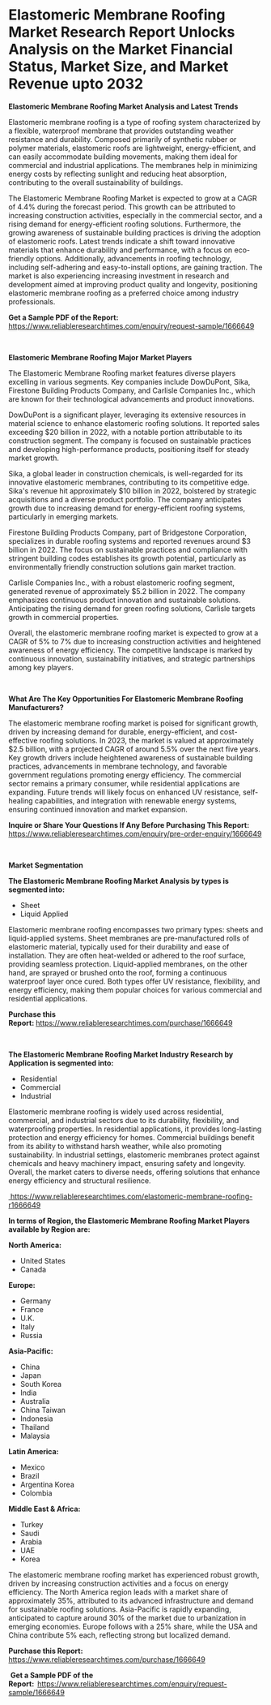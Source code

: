 <p><h1>Elastomeric Membrane Roofing Market Research Report Unlocks Analysis on the Market Financial Status, Market Size, and Market Revenue upto 2032</h1></p><p><strong>Elastomeric Membrane Roofing Market Analysis and Latest Trends</strong></p>
<p><p>Elastomeric membrane roofing is a type of roofing system characterized by a flexible, waterproof membrane that provides outstanding weather resistance and durability. Composed primarily of synthetic rubber or polymer materials, elastomeric roofs are lightweight, energy-efficient, and can easily accommodate building movements, making them ideal for commercial and industrial applications. The membranes help in minimizing energy costs by reflecting sunlight and reducing heat absorption, contributing to the overall sustainability of buildings.</p><p>The Elastomeric Membrane Roofing Market is expected to grow at a CAGR of 4.4% during the forecast period. This growth can be attributed to increasing construction activities, especially in the commercial sector, and a rising demand for energy-efficient roofing solutions. Furthermore, the growing awareness of sustainable building practices is driving the adoption of elastomeric roofs. Latest trends indicate a shift toward innovative materials that enhance durability and performance, with a focus on eco-friendly options. Additionally, advancements in roofing technology, including self-adhering and easy-to-install options, are gaining traction. The market is also experiencing increasing investment in research and development aimed at improving product quality and longevity, positioning elastomeric membrane roofing as a preferred choice among industry professionals.</p></p>
<p><strong>Get a Sample PDF of the Report:&nbsp;</strong> <a href="https://www.reliableresearchtimes.com/enquiry/request-sample/1666649?utm_campaign=3197&utm_medium=2&utm_source=Github&utm_content=ia&utm_term=16042025&utm_id=elastomeric-membrane-roofing">https://www.reliableresearchtimes.com/enquiry/request-sample/1666649</a></p>
<p>&nbsp;</p>
<p><strong>Elastomeric Membrane Roofing Major Market Players</strong></p>
<p><p>The Elastomeric Membrane Roofing market features diverse players excelling in various segments. Key companies include DowDuPont, Sika, Firestone Building Products Company, and Carlisle Companies Inc., which are known for their technological advancements and product innovations.</p><p>DowDuPont is a significant player, leveraging its extensive resources in material science to enhance elastomeric roofing solutions. It reported sales exceeding $20 billion in 2022, with a notable portion attributable to its construction segment. The company is focused on sustainable practices and developing high-performance products, positioning itself for steady market growth.</p><p>Sika, a global leader in construction chemicals, is well-regarded for its innovative elastomeric membranes, contributing to its competitive edge. Sika's revenue hit approximately $10 billion in 2022, bolstered by strategic acquisitions and a diverse product portfolio. The company anticipates growth due to increasing demand for energy-efficient roofing systems, particularly in emerging markets.</p><p>Firestone Building Products Company, part of Bridgestone Corporation, specializes in durable roofing systems and reported revenues around $3 billion in 2022. The focus on sustainable practices and compliance with stringent building codes establishes its growth potential, particularly as environmentally friendly construction solutions gain market traction.</p><p>Carlisle Companies Inc., with a robust elastomeric roofing segment, generated revenue of approximately $5.2 billion in 2022. The company emphasizes continuous product innovation and sustainable solutions. Anticipating the rising demand for green roofing solutions, Carlisle targets growth in commercial properties.</p><p>Overall, the elastomeric membrane roofing market is expected to grow at a CAGR of 5% to 7% due to increasing construction activities and heightened awareness of energy efficiency. The competitive landscape is marked by continuous innovation, sustainability initiatives, and strategic partnerships among key players.</p></p>
<p>&nbsp;</p>
<p><strong>What Are The Key Opportunities For Elastomeric Membrane Roofing Manufacturers?</strong></p>
<p><p>The elastomeric membrane roofing market is poised for significant growth, driven by increasing demand for durable, energy-efficient, and cost-effective roofing solutions. In 2023, the market is valued at approximately $2.5 billion, with a projected CAGR of around 5.5% over the next five years. Key growth drivers include heightened awareness of sustainable building practices, advancements in membrane technology, and favorable government regulations promoting energy efficiency. The commercial sector remains a primary consumer, while residential applications are expanding. Future trends will likely focus on enhanced UV resistance, self-healing capabilities, and integration with renewable energy systems, ensuring continued innovation and market expansion.</p></p>
<p><strong>Inquire or Share Your Questions If Any Before Purchasing This Report:</strong> <a href="https://www.reliableresearchtimes.com/enquiry/pre-order-enquiry/1666649?utm_campaign=3197&utm_medium=2&utm_source=Github&utm_content=ia&utm_term=16042025&utm_id=elastomeric-membrane-roofing">https://www.reliableresearchtimes.com/enquiry/pre-order-enquiry/1666649</a></p>
<p>&nbsp;</p>
<p><strong>Market Segmentation</strong></p>
<p><strong>The Elastomeric Membrane Roofing Market Analysis by types is segmented into:</strong></p>
<p><ul><li>Sheet</li><li>Liquid Applied</li></ul></p>
<p><p>Elastomeric membrane roofing encompasses two primary types: sheets and liquid-applied systems. Sheet membranes are pre-manufactured rolls of elastomeric material, typically used for their durability and ease of installation. They are often heat-welded or adhered to the roof surface, providing seamless protection. Liquid-applied membranes, on the other hand, are sprayed or brushed onto the roof, forming a continuous waterproof layer once cured. Both types offer UV resistance, flexibility, and energy efficiency, making them popular choices for various commercial and residential applications.</p></p>
<p><strong>Purchase this Report:&nbsp;</strong><a href="https://www.reliableresearchtimes.com/purchase/1666649?utm_campaign=3197&utm_medium=2&utm_source=Github&utm_content=ia&utm_term=16042025&utm_id=elastomeric-membrane-roofing">https://www.reliableresearchtimes.com/purchase/1666649</a></p>
<p>&nbsp;</p>
<p><strong>The Elastomeric Membrane Roofing Market Industry Research by Application is segmented into:</strong></p>
<p><ul><li>Residential</li><li>Commercial</li><li>Industrial</li></ul></p>
<p><p>Elastomeric membrane roofing is widely used across residential, commercial, and industrial sectors due to its durability, flexibility, and waterproofing properties. In residential applications, it provides long-lasting protection and energy efficiency for homes. Commercial buildings benefit from its ability to withstand harsh weather, while also promoting sustainability. In industrial settings, elastomeric membranes protect against chemicals and heavy machinery impact, ensuring safety and longevity. Overall, the market caters to diverse needs, offering solutions that enhance energy efficiency and structural resilience.</p></p>
<p><a href="https://www.reliableresearchtimes.com/elastomeric-membrane-roofing-r1666649?utm_campaign=3197&utm_medium=2&utm_source=Github&utm_content=ia&utm_term=16042025&utm_id=elastomeric-membrane-roofing">&nbsp;https://www.reliableresearchtimes.com/elastomeric-membrane-roofing-r1666649</a></p>
<p><strong>In terms of Region, the Elastomeric Membrane Roofing Market Players available by Region are:</strong></p>
<p>
    <p> <strong> North America: </strong>
        <ul>
            <li>United States</li>
            <li>Canada</li>
        </ul>
        </p> 
    <p> <strong> Europe: </strong>
        <ul>
            <li>Germany</li>
            <li>France</li>
            <li>U.K.</li>
            <li>Italy</li>
            <li>Russia</li>
        </ul>
        </p> 
    <p> <strong> Asia-Pacific: </strong>
        <ul>
            <li>China</li>
            <li>Japan</li>
            <li>South Korea</li>
            <li>India</li>
            <li>Australia</li>
            <li>China Taiwan</li>
            <li>Indonesia</li>
            <li>Thailand</li>
            <li>Malaysia</li>
        </ul>
        </p> 
    <p> <strong> Latin America: </strong>
        <ul>
            <li>Mexico</li>
            <li>Brazil</li>
            <li>Argentina Korea</li>
            <li>Colombia</li>
        </ul>
        </p> 
    <p> <strong> Middle East & Africa: </strong>
        <ul>
            <li>Turkey</li>
            <li>Saudi</li>
            <li>Arabia</li>
            <li>UAE</li>
            <li>Korea</li>
        </ul>
    </p>
    </p>
<p><p>The elastomeric membrane roofing market has experienced robust growth, driven by increasing construction activities and a focus on energy efficiency. The North America region leads with a market share of approximately 35%, attributed to its advanced infrastructure and demand for sustainable roofing solutions. Asia-Pacific is rapidly expanding, anticipated to capture around 30% of the market due to urbanization in emerging economies. Europe follows with a 25% share, while the USA and China contribute 5% each, reflecting strong but localized demand.</p></p>
<p><strong>Purchase this Report: </strong><a href="https://www.reliableresearchtimes.com/purchase/1666649?utm_campaign=3197&utm_medium=2&utm_source=Github&utm_content=ia&utm_term=16042025&utm_id=elastomeric-membrane-roofing">https://www.reliableresearchtimes.com/purchase/1666649</a></p>
<p>&nbsp;<strong>Get a Sample PDF of the Report:&nbsp;&nbsp;</strong><a href="https://www.reliableresearchtimes.com/enquiry/request-sample/1666649?utm_campaign=3197&utm_medium=2&utm_source=Github&utm_content=ia&utm_term=16042025&utm_id=elastomeric-membrane-roofing">https://www.reliableresearchtimes.com/enquiry/request-sample/1666649</a></p>
<p><strong></strong></p>
<p><p></p><p></p><p></p></p>